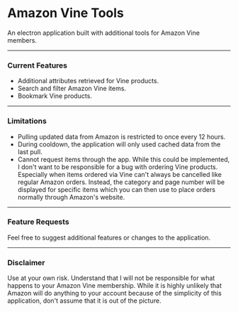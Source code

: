 # Amazon Vine Tools
An electron application built with additional tools for Amazon Vine members.

<hr>

<h3>Current Features</h3>

* Additional attributes retrieved for Vine products.
* Search and filter Amazon Vine items.
* Bookmark Vine products.

<hr>

<h3>Limitations</h3>

* Pulling updated data from Amazon is restricted to once every 12 hours.
* During cooldown, the application will only used cached data from the last pull.
* Cannot request items through the app.  While this could be implemented, I don't want to be responsible for a bug with ordering Vine products.  Especially when items ordered via Vine can't always be cancelled like regular Amazon orders.  Instead, the category and page number will be displayed for specific items which you can then use to place orders normally through Amazon's website.

<hr>

<h3>Feature Requests</h3>

Feel free to suggest additional features or changes to the application.

<hr>

<h3>Disclaimer</h3>

Use at your own risk.  Understand that I will not be responsible for what happens to your Amazon Vine membership. While it is highly unlikely that Amazon will do anything to your account because of the simplicity of this application, don't assume that it is out of the picture.
